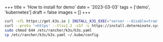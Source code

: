 +++
title = 'How to install for demo'
date = '2023-03-03'
tags = ['demo', 'kubernetes']
draft = false
images = []
+++

```bash
curl -sfL https://get.k3s.io | INSTALL_K3S_EXEC="server --disable=traefik" sh -
curl --proto '=https' --tlsv1.2 -sSf -L https://install.determinate.systems/nix | sh -s -- install
sudo chmod 644 /etc/rancher/k3s/k3s.yaml
cp /etc/rancher/k3s/k3s.yaml ~/.kube/config
```
